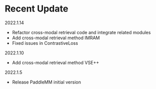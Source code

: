 # Recent Update

2022.1.14
- Refactor cross-modal retrieval code and integrate related modules
- Add cross-modal retrieval method IMRAM
- Fixed issues in ContrastiveLoss

2022.1.10 
- Add cross-modal retrieval method VSE++

2022.1.5 
- Release PaddleMM initial version
